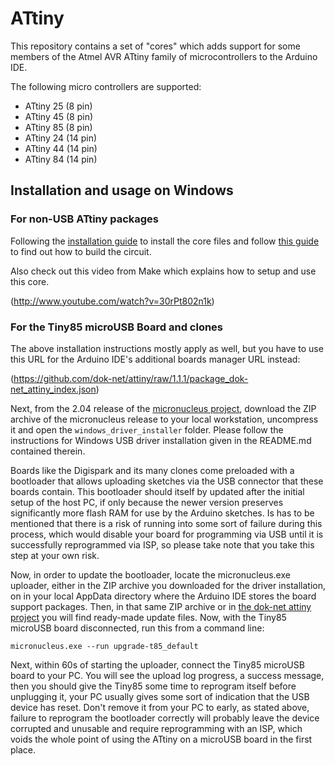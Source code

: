 # ATtiny

This repository contains a set of "cores" which adds support for some members of the Atmel AVR ATtiny family
of microcontrollers to the Arduino IDE.

The following micro controllers are supported:

- ATtiny 25 (8 pin)
- ATtiny 45 (8 pin)
- ATtiny 85 (8 pin)
- ATtiny 24 (14 pin)
- ATtiny 44 (14 pin)
- ATtiny 84 (14 pin)

## Installation and usage on Windows

### For non-USB ATtiny packages

Following the [installation guide](http://hlt.media.mit.edu/?p=1695) to install the core files and follow
[this guide](http://hlt.media.mit.edu/?p=1706) to find out how to build the circuit.

Also check out this video from Make which explains how to setup and use this core.

(http://www.youtube.com/watch?v=30rPt802n1k)

### For the Tiny85 microUSB Board and clones

The above installation instructions mostly apply as well, but you have to use this URL for the Arduino IDE's
additional boards manager URL instead:

(https://github.com/dok-net/attiny/raw/1.1.1/package_dok-net_attiny_index.json)

Next, from the 2.04 release of the [micronucleus project](https://github.com/micronucleus/micronucleus/tree/2.04),
download the ZIP archive of the micronucleus release to your local workstation, uncompress it and open the
`windows_driver_installer` folder. Please follow the instructions for Windows USB driver installation given
in the README.md contained therein.

Boards like the Digispark and its many clones come preloaded with a bootloader that allows uploading sketches
via the USB connector that these boards contain.
This bootloader should itself by updated after the initial setup of the host PC, if only because the newer
version preserves significantly more flash RAM for use by the Arduino sketches. Is has to be mentioned that
there is a risk of running into some sort of failure during this process, which would disable your board for
programming via USB until it is successfully reprogrammed via ISP, so please take note that you take this
step at your own risk.

Now, in order to update the bootloader, locate the micronucleus.exe uploader, either in the ZIP archive you
downloaded for the driver installation, on in your local AppData directory where the Arduino IDE stores the
board support packages.
Then, in that same ZIP archive or in [the dok-net attiny project](https://github.com/dok-net/attiny/bin) you
will find ready-made update files. Now, with the Tiny85 microUSB board disconnected, run this from a command
line:

`micronucleus.exe --run upgrade-t85_default`

Next, within 60s of starting the uploader, connect the Tiny85 microUSB board to your PC. You will see the
upload log progress, a success message, then you should give the Tiny85 some time to reprogram itself before
unplugging it, your PC usually gives some sort of indication that the USB device has reset.
Don't remove it from your PC to early, as stated above, failure to reprogram the bootloader correctly will
probably leave the device corrupted and unusable and require reprogramming with an ISP, which voids the
whole point of using the ATtiny on a microUSB board in the first place.
